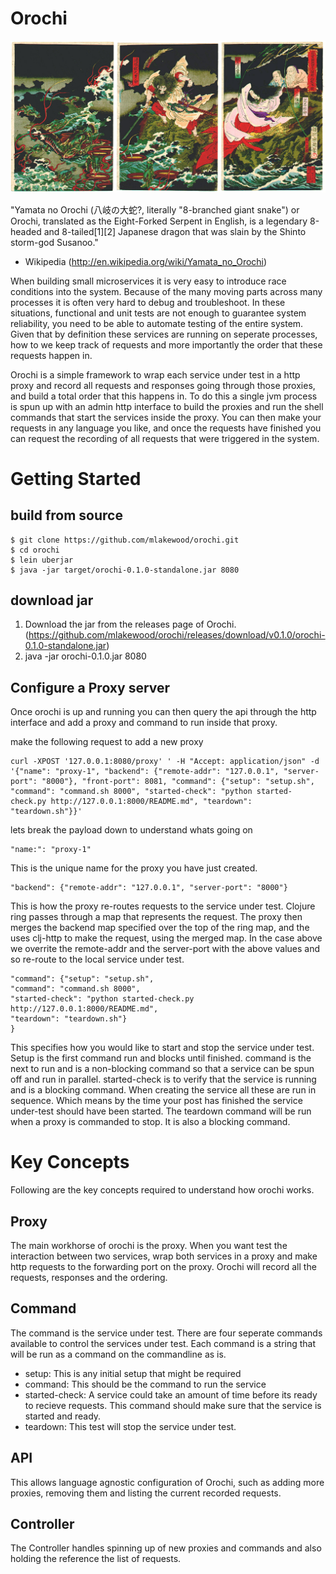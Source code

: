 # Orochi
<img src="https://raw.githubusercontent.com/mlakewood/orochi/master/YamataNoOrochi.jpg"
title="Yamata No Orochi"/>

"Yamata no Orochi (八岐の大蛇?, literally "8-branched giant snake") or Orochi, translated as the Eight-Forked Serpent in English, is a legendary 8-headed and 8-tailed[1][2] Japanese dragon that was slain by the Shinto storm-god Susanoo."
 - Wikipedia (http://en.wikipedia.org/wiki/Yamata_no_Orochi)

When building small microservices it is very easy to introduce race conditions into the system. Because of the many moving parts across many processes it is often very hard to debug and troubleshoot. In these situations, functional and unit tests are not enough to guarantee system reliability, you need to be able to automate testing of the entire system. Given that by definition these services are running on seperate processes, how to we keep track of requests and more importantly the order that these requests happen in.

Orochi is a simple framework to wrap each service under test in a http proxy and record all requests and responses going through those proxies, and build a total order that this happens in. To do this a single jvm process is spun up with an admin http interface to build the proxies and run the shell commands that start the services inside the proxy. You can then make your requests in any language you like, and once the requests have finished you can request the recording of all requests that were triggered in the system.

# Getting Started

## build from source

```
$ git clone https://github.com/mlakewood/orochi.git
$ cd orochi
$ lein uberjar
$ java -jar target/orochi-0.1.0-standalone.jar 8080
```

## download jar

1. Download the jar from the releases page of Orochi. (https://github.com/mlakewood/orochi/releases/download/v0.1.0/orochi-0.1.0-standalone.jar)
2. java -jar orochi-0.1.0.jar 8080

## Configure a Proxy server

Once orochi is up and running you can then query the api through the http interface and add a proxy and command to run inside that proxy.

make the following request to add a new proxy

```
curl -XPOST '127.0.0.1:8080/proxy' ' -H "Accept: application/json" -d '{"name": "proxy-1", "backend": {"remote-addr": "127.0.0.1", "server-port": "8000"}, "front-port": 8081, "command": {"setup": "setup.sh", "command": "command.sh 8000", "started-check": "python started-check.py http://127.0.0.1:8000/README.md", "teardown": "teardown.sh"}}'

```

lets break the payload down to understand whats going on

```
"name:": "proxy-1"
```

This is the unique name for the proxy you have just created.

```
"backend": {"remote-addr": "127.0.0.1", "server-port": "8000"}
```

This is how the proxy re-routes requests to the service under test. Clojure ring passes through a map that represents the request. The proxy then merges the backend map specified over the top of the ring map, and the uses clj-http to make the request, using the merged map. In the case above we overrite the remote-addr and the server-port with the above values and so re-route to the local service under test.

```
"command": {"setup": "setup.sh",
"command": "command.sh 8000",
"started-check": "python started-check.py http://127.0.0.1:8000/README.md",
"teardown": "teardown.sh"}
}
```

This specifies how you would like to start and stop the service under test. Setup is the first command run and blocks until finished. command is the next to run and is a non-blocking command so that a service can be spun off and run in parallel. started-check is to verify that the service is running and is a blocking command. When creating the service all these are run in sequence. Which means by the time your post has finished the service under-test should have been started. The teardown command will be run when a proxy is commanded to stop. It is also a blocking command.





# Key Concepts
Following are the key concepts required to understand how orochi works.

## Proxy
The main workhorse of orochi is the proxy. When you want test the interaction between two services, wrap both services in a proxy and make http requests to the forwarding port on the proxy. Orochi will record all the requests, responses and the ordering. 

## Command
The command is the service under test. There are four seperate commands available to control the services under test. Each command is a string that will be run as a command on the commandline as is.
* setup: This is any initial setup that might be required
* command: This should be the command to run the service
* started-check: A service could take an amount of time before its ready to recieve requests. This command should make sure that the service is started and ready.
* teardown: This test will stop the service under test.

## API
This allows language agnostic configuration of Orochi, such as adding more proxies, removing them and listing the current recorded requests.

## Controller
The Controller handles spinning up of new proxies and commands and also holding the reference the list of requests.



